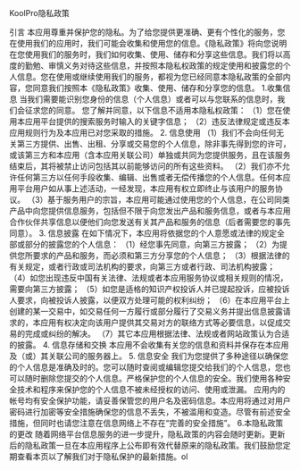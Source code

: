 KoolPro隐私政策

 引言 本应用尊重并保护您的隐私。为了给您提供更准确、更有个性化的服务，您在使用我们的应用时，我们可能会收集和使用您的信息。《隐私政策》将向您说明在您使用我们的服务时，我们如何收集、使用、储存和分享这些信息。我们将以高度的勤勉、审慎义务对待这些信息，并按照本隐私权政策的规定使用和披露您的个人信息。您在使用或继续使用我们的服务，都视为您已经同意本隐私政策的全部内容，您同意我们按照本《隐私政策》收集、使用、储存和分享您的信息。
 1.收集信息 当我们需要能识别您身份的信息（个人信息）或者可以与您联系的信息时，我们会征求您的同意。 您了解并同意，以下信息不适用本隐私权政策： （1）您在使用本应用平台提供的搜索服务时输入的关键字信息； （2）违反法律规定或违反本应用规则行为及本应用已对您采取的措施。 
 2. 信息使用 （1）我们不会向任何无关第三方提供、出售、出租、分享或交易您的个人信息，除非事先得到您的许可，或该第三方和本应用（含本应用关联公司）单独或共同为您提供服务，且在该服务结束后，其将被禁止访问包括其以前能够访问的所有这些资料。 （2）我们亦不允许任何第三方以任何手段收集、编辑、出售或者无偿传播您的个人信息。任何本应用平台用户如从事上述活动，一经发现，本应用有权立即终止与该用户的服务协议。 （3）基于服务用户的宗旨，本应用可能通过使用您的个人信息，在公司同类产品中向您提供信息服务，包括但不限于向您发出产品和服务信息，或者与本应用合作伙伴共享信息以便他们向您发送有关其产品和服务的信息（后者需要您的事先同意）。
 3. 信息披露 在如下情况下，本应用将依据您的个人意愿或法律的规定全部或部分的披露您的个人信息： （1）经您事先同意，向第三方披露； （2）为提供您所要求的产品和服务，而必须和第三方分享您的个人信息； （3）根据法律的有关规定，或者行政或司法机构的要求，向第三方或者行政、司法机构披露； （4）如您出现违反中国有关法律、法规或者本应用服务协议或相关规则的情况，需要向第三方披露； （5）如您是适格的知识产权投诉人并已提起投诉，应被投诉人要求，向被投诉人披露，以便双方处理可能的权利纠纷； （6）在本应用平台上创建的某一交易中，如交易任何一方履行或部分履行了交易义务并提出信息披露请求的，本应用有权决定向该用户提供其交易对方的联络方式等必要信息，以促成交易的完成或纠纷的解决。 （7）其它本应用根据法律、法规或者网站政策认为合适的披露。
 4. 信息存储和交换 本应用不会收集有关您的信息和资料并保存在本应用及（或）其关联公司的服务器上。
 5. 信息安全 我们为您提供了多种途径以确保您的个人信息是准确及时的。您可以随时查阅或编辑您提交给我们的个人信息，您也可以随时删除您提交的个人信息。严格保护您的个人信息的安全。我们使用各种安全技术和程序来保护您的个人信息不被未经授权的访问、使用或泄漏。 应用内的帐号均有安全保护功能，请妥善保管您的用户名及密码信息。本应用将通过对用户密码进行加密等安全措施确保您的信息不丢失，不被滥用和变造。尽管有前述安全措施，但同时也请您注意在信息网络上不存在“完善的安全措施”。 
 6.本隐私政策的更改 随着网络平台信息服务的进一步提升，隐私政策的内容会随时更新。更新后的隐私政策一旦在本应用程序上公布即有效代替原来的隐私政策。我们鼓励您定期查看本页以了解我们对于隐私保护的最新措施。ol
